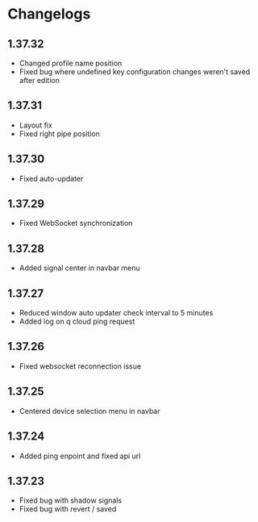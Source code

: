 # Changelogs

## 1.37.32

- Changed profile name position
- Fixed bug where undefined key configuration changes weren't saved after edition

## 1.37.31

- Layout fix
- Fixed right pipe position

## 1.37.30

- Fixed auto-updater

## 1.37.29

- Fixed WebSocket synchronization

## 1.37.28

- Added signal center in navbar menu

## 1.37.27

- Reduced window auto updater check interval to 5 minutes
- Added log on q cloud ping request

## 1.37.26

- Fixed websocket reconnection issue

## 1.37.25

- Centered device selection menu in navbar

## 1.37.24

- Added ping enpoint and fixed api url

## 1.37.23

- Fixed bug with shadow signals
- Fixed bug with revert / saved
